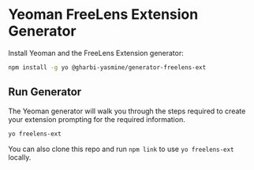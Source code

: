 # Yeoman FreeLens Extension Generator

Install Yeoman and the FreeLens Extension generator:

```bash
npm install -g yo @gharbi-yasmine/generator-freelens-ext
```

## Run Generator

The Yeoman generator will walk you through the steps required to create your extension prompting for the required information.

```bash
yo freelens-ext
```

You can also clone this repo and run `npm link` to use `yo freelens-ext` locally.
